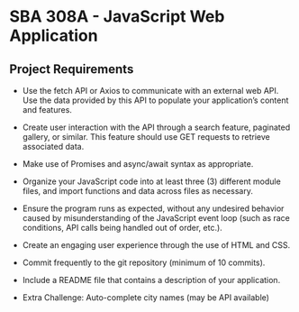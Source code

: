 # SBA 308A - JavaScript Web Application

## Project Requirements

- Use the fetch API or Axios to communicate with an external web API. Use the data provided by this API to populate your application’s content and features.
- Create user interaction with the API through a search feature, paginated gallery, or similar. This feature should use GET requests to retrieve associated data.
- Make use of Promises and async/await syntax as appropriate.
- Organize your JavaScript code into at least three (3) different module files, and import functions and data across files as necessary.
- Ensure the program runs as expected, without any undesired behavior caused by misunderstanding of the JavaScript event loop (such as race conditions, API calls being handled out of order, etc.).
- Create an engaging user experience through the use of HTML and CSS.
- Commit frequently to the git repository (minimum of 10 commits).
- Include a README file that contains a description of your application.

- Extra Challenge: Auto-complete city names (may be API available)